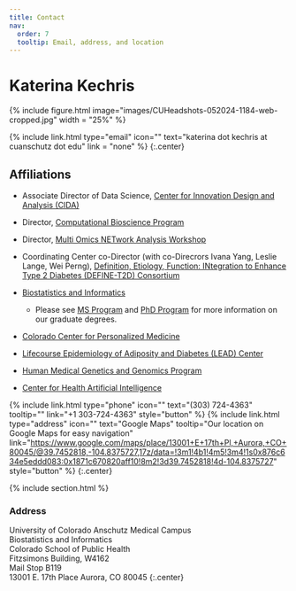 ```yaml
---
title: Contact
nav:
  order: 7
  tooltip: Email, address, and location
---
```


# Katerina Kechris

{%
  include figure.html
  image="images/CUHeadshots-052024-1184-web-cropped.jpg"
  width = "25%"
%}

{%
  include link.html
  type="email"
  icon=""
  text="katerina dot kechris at cuanschutz dot edu"
  link = "none"
%}
{:.center}

## Affiliations 

+ Associate Director of Data Science, [Center for Innovation Design and Analysis (CIDA)](https://coloradosph.cuanschutz.edu/research-and-practice/centers-programs/cida)
+ Director, [Computational Bioscience Program](https://www.cuanschutz.edu/graduate-programs/computational-bioscience/home)
+ Director, [Multi Omics NETwork Analysis Workshop](https://coloradosph.cuanschutz.edu/research-and-practice/centers-programs/cida/learning/multi-omics-network-analysis-workshop)
+ Coordinating Center co-Director (with co-Direcrors Ivana Yang, Leslie Lange, Wei Perng), [Definition, Etiology, Function: INtegration to Enhance Type 2 Diabetes (DEFINE-T2D) Consortium](https://www.cuanschutz.edu/define-t2d/home)  

+ [Biostatistics and Informatics](http://www.ucdenver.edu/academics/colleges/PublicHealth/Academics/departments/Biostatistics/Pages/welcome.aspx)
  + Please see [MS Program](http://www.ucdenver.edu/academics/colleges/PublicHealth/Academics/departments/Biostatistics/Academics/Pages/MSBIOS.aspx) and [PhD Program](http://www.ucdenver.edu/academics/colleges/PublicHealth/Academics/departments/Biostatistics/Academics/Pages/PhDBIOS.aspx) for more information on our graduate degrees.
+ [Colorado Center for Personalized Medicine](https://www.cobiobank.org/)
+ [Lifecourse Epidemiology of Adiposity and Diabetes (LEAD) Center](https://coloradosph.cuanschutz.edu/research-and-practice/centers-programs/lead)
+ [Human Medical Genetics and Genomics Program](https://www.cuanschutz.edu/graduate-programs/human-medical-genetics-and-genomics/home)
+ [Center for Health Artificial Intelligence](https://medschool.cuanschutz.edu/ai)

{%
  include link.html
  type="phone"
  icon=""
  text="(303) 724-4363"
  tooltip=""
  link="+1 303-724-4363"
  style="button"
%}
{%
  include link.html
  type="address"
  icon=""
  text="Google Maps"
  tooltip="Our location on Google Maps for easy navigation"
  link="https://www.google.com/maps/place/13001+E+17th+Pl,+Aurora,+CO+80045/@39.7452818,-104.8375727,17z/data=!3m1!4b1!4m5!3m4!1s0x876c634e5eddd083:0x1871c670820aff10!8m2!3d39.7452818!4d-104.8375727"
  style="button"
%}
{:.center}

{% include section.html %}

### Address

University of Colorado Anschutz Medical Campus<br>
Biostatistics and Informatics<br>
Colorado School of Public Health<br>
Fitzsimons Building, W4162<br>
Mail Stop B119<br>
13001 E. 17th Place Aurora, CO 80045
{:.center}
